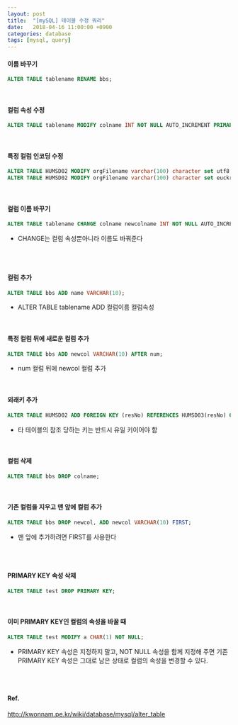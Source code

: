 ```yaml
---
layout: post
title:  "[mySQL] 테이블 수정 쿼리"
date:   2018-04-16 11:00:00 +0900
categories: database
tags: [mysql, query]
---
```

#### 이름 바꾸기
```sql
ALTER TABLE tablename RENAME bbs;
```
<br/>

#### 컬럼 속성 수정
```sql
ALTER TABLE tablename MODIFY colname INT NOT NULL AUTO_INCREMENT PRIMARY KEY;
```

<br/>


#### 특정 컬럼 인코딩 수정
```sql
ALTER TABLE HUMSD02 MODIFY orgFilename varchar(100) character set utf8 default NULL;
ALTER TABLE HUMSD02 MODIFY orgFilename varchar(100) character set euckr default NULL;
```

<br/>

#### 컬럼 이름 바꾸기
```sql
ALTER TABLE tablename CHANGE colname newcolname INT NOT NULL AUTO_INCREMENT;
```
* CHANGE는 컬럼 속성뿐아니라 이름도 바꿔준다
<br/>
<br/>

#### 컬럼 추가
```sql
ALTER TABLE bbs ADD name VARCHAR(10);
```
* ALTER TABLE tablename ADD 컬럼이름 컬럼속성  

<br/>

#### 특정 컬럼 뒤에 새로운 컬럼 추가
```sql
ALTER TABLE bbs ADD newcol VARCHAR(10) AFTER num;
```
* num 컬럼 뒤에 newcol 컬럼 추가

<br/>

#### 외래키 추가
```sql
ALTER TABLE HUMSD02 ADD FOREIGN KEY (resNo) REFERENCES HUMSD03(resNo) ON DELETE CASCADE;
```
* 타 테이블의 참조 당하는 키는 반드시 유일 키이어야 함

<br/>





#### 컬럼 삭제
```sql
ALTER TABLE bbs DROP colname;
```
<br/>




#### 기존 컬럼을 지우고 맨 앞에 컬럼 추가
```sql
ALTER TABLE bbs DROP newcol, ADD newcol VARCHAR(10) FIRST;
```
* 맨 앞에 추가하려면 FIRST를 사용한다
<br/>
<br>

#### PRIMARY KEY 속성 삭제
```sql
ALTER TABLE test DROP PRIMARY KEY;
```
<br/>

#### 이미 PRIMARY KEY인 컬럼의 속성을 바꿀 때
```sql
ALTER TABLE test MODIFY a CHAR(1) NOT NULL;
```
* PRIMARY KEY 속성은 지정하지 말고, NOT NULL 속성을 함께 지정해 주면 기존 PRIMARY KEY 속성은 그대로 남은 상태로 컬럼의 속성을 변경할 수 있다.
<br/>
<br/>

#### Ref.
<http://kwonnam.pe.kr/wiki/database/mysql/alter_table>
